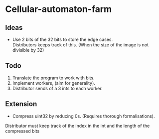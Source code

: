 # Cellular-automaton-farm
## Ideas

* Use 2 bits of the 32 bits to store the edge cases.  
Distributors keeps track of this. (When the size of the image is not divisible by 32)

## Todo

1. Translate the program to work with bits.
2. Implement workers, (aim for generality).
3. Distributor sends of a 3 ints to each worker.

## Extension
* Compress uint32 by reducing 0s. (Requires thorough formalisations).
 
 Distributor must keep track of the index in the int and the length of the compressed bits
